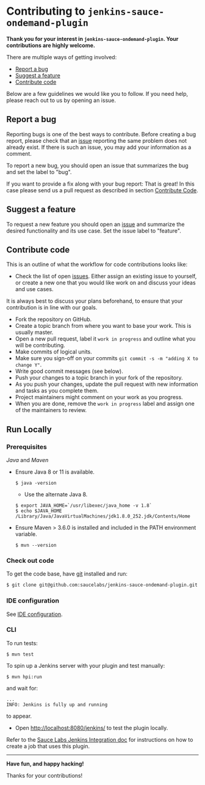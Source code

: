 # Contributing to `jenkins-sauce-ondemand-plugin`

**Thank you for your interest in `jenkins-sauce-ondemand-plugin`. Your contributions are highly welcome.**

There are multiple ways of getting involved:

- [Report a bug](#report-a-bug)
- [Suggest a feature](#suggest-a-feature)
- [Contribute code](#contribute-code)

Below are a few guidelines we would like you to follow.
If you need help, please reach out to us by opening an issue.

## Report a bug
Reporting bugs is one of the best ways to contribute. Before creating a bug report, please check that an [issue](/issues) reporting the same problem does not already exist. If there is such an issue, you may add your information as a comment.

To report a new bug, you should open an issue that summarizes the bug and set the label to "bug".

If you want to provide a fix along with your bug report: That is great! In this case please send us a pull request as described in section [Contribute Code](#contribute-code).

## Suggest a feature
To request a new feature you should open an [issue](../../issues/new) and summarize the desired functionality and its use case. Set the issue label to "feature".

## Contribute code
This is an outline of what the workflow for code contributions looks like:

- Check the list of open [issues](../../issues). Either assign an existing issue to yourself, or
create a new one that you would like work on and discuss your ideas and use cases.

It is always best to discuss your plans beforehand, to ensure that your contribution is in line with our goals.

- Fork the repository on GitHub.
- Create a topic branch from where you want to base your work. This is usually master.
- Open a new pull request, label it `work in progress` and outline what you will be contributing.
- Make commits of logical units.
- Make sure you sign-off on your commits `git commit -s -m "adding X to change Y"`.
- Write good commit messages (see below).
- Push your changes to a topic branch in your fork of the repository.
- As you push your changes, update the pull request with new information and tasks as you complete them.
- Project maintainers might comment on your work as you progress.
- When you are done, remove the `work in progress` label and assign one of the maintainers to review.

## Run Locally	

### Prerequisites

_Java_ and _Maven_

- Ensure Java 8 or 11 is available.	

  ```console	
  $ java -version	
  ```	
  - Use the alternate Java 8.	

  ```console	
  $ export JAVA_HOME=`/usr/libexec/java_home -v 1.8`	
  $ echo $JAVA_HOME	
  /Library/Java/JavaVirtualMachines/jdk1.8.0_252.jdk/Contents/Home
  ```	

- Ensure Maven > 3.6.0 is installed and included in the PATH environment variable.	

  ```console
  $ mvn --version	
  ```	

### Check out code

To get the code base, have [git](https://git-scm.com/downloads) installed and run:

```sh
$ git clone git@github.com:saucelabs/jenkins-sauce-ondemand-plugin.git
```

### IDE configuration	

See [IDE configuration](https://jenkins.io/doc/developer/development-environment/ide-configuration/).

### CLI	

To run tests:

```console
$ mvn test
```

To spin up a Jenkins server with your plugin and test manually:

```console	
$ mvn hpi:run	
```	
and wait for:
```text	
...	
INFO: Jenkins is fully up and running	
```	
to appear.

- Open <http://localhost:8080/jenkins/> to test the plugin locally.

Refer to the [Sauce Labs Jenkins Integration doc](https://docs.saucelabs.com/ci/jenkins/index.html) for instructions on how to create a job that uses this plugin.

---

**Have fun, and happy hacking!**

Thanks for your contributions!